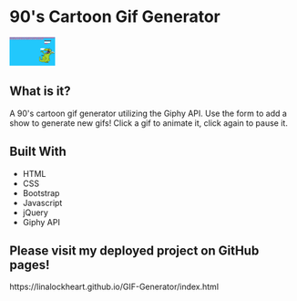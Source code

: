 <h1>90's Cartoon Gif Generator</h1>

<img alt="GifTastic Screenshot" src="./assets/images/gifgenerator.png" style="width: 80px;">

<h2>What is it?</h2>
A 90's cartoon gif generator utilizing the Giphy API.
Use the form to add a show to generate new gifs!
Click a gif to animate it, click again to pause it.

<h2>Built With</h2>
  <ul>
  <li>HTML</li>
  <li>CSS</li>
  <li>Bootstrap</li>
  <li>Javascript</li>
  <li>jQuery</li>
  <li>Giphy API</li>
  </ul>

<h2>Please visit my deployed project on GitHub pages!</h2>
https://linalockheart.github.io/GIF-Generator/index.html
